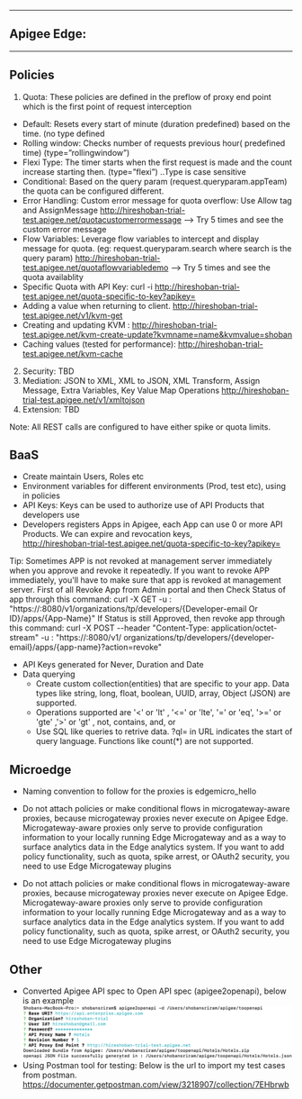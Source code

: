 
***

Apigee Edge:
------------

***


Policies 
-------------
1. Quota: These policies are defined in the preflow of proxy end point which is the first point of request interception
 - Default: Resets every start of minute (duration predefined) based on the time. (no type defined
 - Rolling window: Checks number of requests previous hour( predefined time) (type=”rollingwindow”)
 - Flexi Type:  The timer starts when the first request is made and the count increase starting then. (type=”flexi”) ..Type is case sensitive
 - Conditional: Based on the query param (request.queryparam.appTeam) the quota can be configured different.
 - Error Handling:  Custom error message for quota overflow: Use Allow tag and AssignMessage 
http://hireshoban-trial-test.apigee.net/quotacustomerrormessage --> Try 5 times and see the custom error message
 - Flow Variables: Leverage flow variables to intercept and display message for quota. (eg: request.queryparam.search where search is the query param)
http://hireshoban-trial-test.apigee.net/quotaflowvariabledemo --> Try 5 times and see the quota availablity
- Specific Quota with API Key: curl -i http://hireshoban-trial-test.apigee.net/quota-specific-to-key?apikey= 
- Adding a value when returning to client. http://hireshoban-trial-test.apigee.net/v1/kvm-get
- Creating and updating KVM : http://hireshoban-trial-test.apigee.net/kvm-create-update?kvmname=name&kvmvalue=shoban
- Caching values (tested for performance): http://hireshoban-trial-test.apigee.net/kvm-cache  
2. Security: TBD
3. Mediation: JSON to XML, XML to JSON, XML Transform, Assign Message, Extra Variables, Key Value Map Operations
   http://hireshoban-trial-test.apigee.net/v1/xmltojson
4. Extension: TBD

Note: All REST calls are configured to have either spike or quota limits. 

BaaS
-------------

- Create maintain Users, Roles etc
- Environment variables for different environments (Prod, test etc), using in policies
- API Keys: Keys can be used to authorize use of API Products that developers use
- Developers registers Apps in Apigee, each App can use 0 or more API Products. We can expire and revocation keys,  
http://hireshoban-trial-test.apigee.net/quota-specific-to-key?apikey=

Tip: Sometimes APP is not revoked at management server immediately when you approve and revoke it repeatedly. If you want to revoke APP  immediately, you'll have to make sure that app is revoked at management server.
First of all Revoke App from Admin portal and then Check Status of app through this command:
curl -X GET -u <Admin-username>:<Password> "https://<IP>:8080/v1/organizations/tp/developers/{Developer-email Or ID}/apps/{App-Name}"
If Status is still Approved, then revoke app through this command:
curl -X POST --header "Content-Type: application/octet-stream" -u <Admin-username>:<Password> "https://<IP>:8080/v1/
organizations/tp/developers/{developer-email}/apps/{app-name}?action=revoke"

- API Keys generated for Never, Duration and Date 
- Data querying
  * Create custom collection(entities) that are specific to your app. Data types like string, long, float, boolean, UUID, array, Object (JSON) are supported. 
  * Operations supported are  '<' or 'lt'	, '<=' or 'lte',  '=' or 'eq',	'>=' or 'gte'	,'>' or 'gt'	, not, contains, and, or 
  * Use SQL like queries to retrive data. ?ql= in URL indicates the start of query language. Functions like count(*) are not supported. 

Microedge
-------------
- Naming convention to follow for the proxies is edgemicro_hello

- Do not attach policies or make conditional flows in microgateway-aware proxies, because microgateway proxies never execute on Apigee Edge. Microgateway-aware proxies only serve to provide configuration information to your locally running Edge Microgateway and as a way to surface analytics data in the Edge analytics system. If you want to add policy functionality, such as quota, spike arrest, or OAuth2 security, you need to use Edge Microgateway plugins

- Do not attach policies or make conditional flows in microgateway-aware proxies, because microgateway proxies never execute on Apigee Edge. Microgateway-aware proxies only serve to provide configuration information to your locally running Edge Microgateway and as a way to surface analytics data in the Edge analytics system. If you want to add policy functionality, such as quota, spike arrest, or OAuth2 security, you need to use Edge Microgateway plugins



Other
-------------
- Converted Apigee API spec to Open API spec (apigee2openapi), below is an example
![enter image description here](images/image.png)
- Using Postman tool for testing: Below is the url to import my test cases from postman. 
https://documenter.getpostman.com/view/3218907/collection/7EHbrwb
